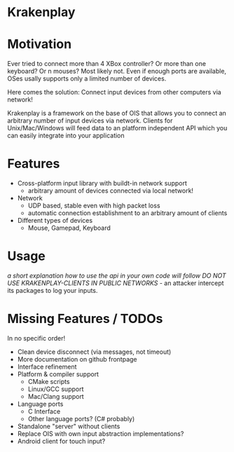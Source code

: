 Krakenplay
==========

Motivation
========

Ever tried to connect more than 4 XBox controller? Or more than one keyboard? Or n mouses?
Most likely not. Even if enough ports are available, OSes usally supports only a limited number of devices.

Here comes the solution: Connect input devices from other computers via network!

Krakenplay is a framework on the base of OIS that allows you to connect an arbitrary number of input devices via network. Clients for Unix/Mac/Windows will feed data to an platform independent API which you can easily integrate into your application

Features
========
* Cross-platform input library with buildt-in network support
  * arbitrary amount of devices connected via local network!
* Network
  * UDP based, stable even with high packet loss
  * automatic connection establishment to an arbitrary amount of clients
* Different types of devices
  * Mouse, Gamepad, Keyboard

Usage
========
*a short explanation how to use the api in your own code will follow*
*DO NOT USE KRAKENPLAY-CLIENTS IN PUBLIC NETWORKS* - an attacker intercept its packages to log your inputs.


Missing Features / TODOs
========
In no specific order!

* Clean device disconnect (via messages, not timeout)
* More documentation on github frontpage
* Interface refinement
* Platform & compiler support
  * CMake scripts
  * Linux/GCC support
  * Mac/Clang support
* Language ports
  * C Interface
  * Other language ports? (C# probably)
* Standalone "server" without clients
* Replace OIS with own input abstraction implementations?
* Android client for touch input?
